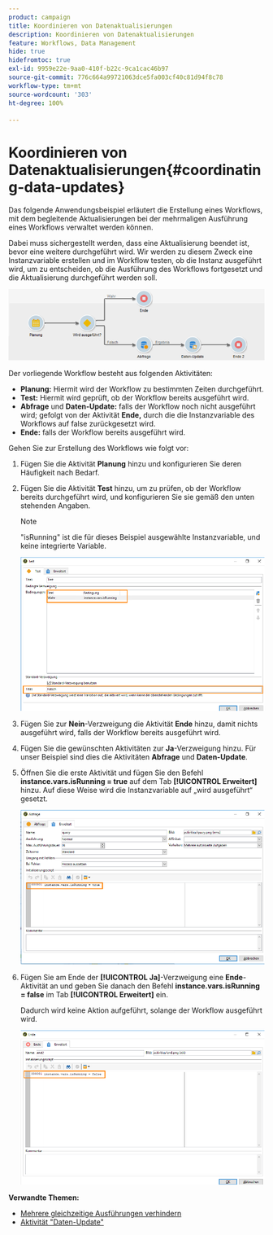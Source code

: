 ```yaml
---
product: campaign
title: Koordinieren von Datenaktualisierungen
description: Koordinieren von Datenaktualisierungen
feature: Workflows, Data Management
hide: true
hidefromtoc: true
exl-id: 9959e22e-9aa0-410f-b22c-9ca1cac46b97
source-git-commit: 776c664a99721063dce5fa003cf40c81d94f8c78
workflow-type: tm+mt
source-wordcount: '303'
ht-degree: 100%

---
```


# Koordinieren von Datenaktualisierungen{#coordinating-data-updates}



Das folgende Anwendungsbeispiel erläutert die Erstellung eines Workflows, mit dem begleitende Aktualisierungen bei der mehrmaligen Ausführung eines Workflows verwaltet werden können.

Dabei muss sichergestellt werden, dass eine Aktualisierung beendet ist, bevor eine weitere durchgeführt wird. Wir werden zu diesem Zweck eine Instanzvariable erstellen und im Workflow testen, ob die Instanz ausgeführt wird, um zu entscheiden, ob die Ausführung des Workflows fortgesetzt und die Aktualisierung durchgeführt werden soll.

![](assets/uc_dataupdate_wkf.png)

Der vorliegende Workflow besteht aus folgenden Aktivitäten:

* **Planung:** Hiermit wird der Workflow zu bestimmten Zeiten durchgeführt.
* **Test:** Hiermit wird geprüft, ob der Workflow bereits ausgeführt wird.
* **Abfrage** und **Daten-Update:** falls der Workflow noch nicht ausgeführt wird; gefolgt von der Aktivität **Ende,** durch die die Instanzvariable des Workflows auf false zurückgesetzt wird.
* **Ende:** falls der Workflow bereits ausgeführt wird.

Gehen Sie zur Erstellung des Workflows wie folgt vor:

1. Fügen Sie die Aktivität **Planung** hinzu und konfigurieren Sie deren Häufigkeit nach Bedarf.
1. Fügen Sie die Aktivität **Test** hinzu, um zu prüfen, ob der Workflow bereits durchgeführt wird, und konfigurieren Sie sie gemäß den unten stehenden Angaben.

   >[!NOTE]
   >
   >&quot;isRunning&quot; ist die für dieses Beispiel ausgewählte Instanzvariable, und keine integrierte Variable.

   ![](assets/uc_dataupdate_test.png)

1. Fügen Sie zur **Nein**-Verzweigung die Aktivität **Ende** hinzu, damit nichts ausgeführt wird, falls der Workflow bereits ausgeführt wird.
1. Fügen Sie die gewünschten Aktivitäten zur **Ja**-Verzweigung hinzu. Für unser Beispiel sind dies die Aktivitäten **Abfrage** und **Daten-Update**.
1. Öffnen Sie die erste Aktivität und fügen Sie den Befehl **instance.vars.isRunning = true** auf dem Tab **[!UICONTROL Erweitert]** hinzu. Auf diese Weise wird die Instanzvariable auf „wird ausgeführt“ gesetzt.

   ![](assets/uc_dataupdate_query.png)

1. Fügen Sie am Ende der **[!UICONTROL Ja]**-Verzweigung eine **Ende**-Aktivität an und geben Sie danach den Befehl **instance.vars.isRunning = false** im Tab **[!UICONTROL Erweitert]** ein.

   Dadurch wird keine Aktion aufgeführt, solange der Workflow ausgeführt wird.

   ![](assets/uc_dataupdate_end.png)

**Verwandte Themen:**

* [Mehrere gleichzeitige Ausführungen verhindern](monitoring-workflow-execution.md#preventing-simultaneous-multiple-executions)
* [Aktivität &quot;Daten-Update&quot;](update-data.md)
